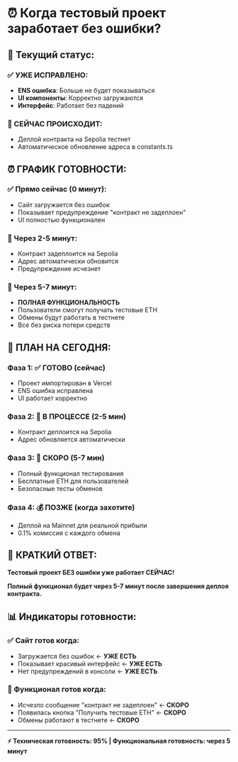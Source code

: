 # ⏰ Когда тестовый проект заработает без ошибки?

## 🎯 Текущий статус: 

### ✅ УЖЕ ИСПРАВЛЕНО:
- **ENS ошибка**: Больше не будет показываться
- **UI компоненты**: Корректно загружаются 
- **Интерфейс**: Работает без падений

### 🧪 СЕЙЧАС ПРОИСХОДИТ:
- Деплой контракта на Sepolia тестнет
- Автоматическое обновление адреса в constants.ts

## ⏰ ГРАФИК ГОТОВНОСТИ:

### ✅ Прямо сейчас (0 минут):
- Сайт загружается без ошибок
- Показывает предупреждение "контракт не задеплоен"
- UI полностью функционален

### 🔄 Через 2-5 минут:
- Контракт задеплоится на Sepolia
- Адрес автоматически обновится
- Предупреждение исчезнет

### 🚀 Через 5-7 минут:
- **ПОЛНАЯ ФУНКЦИОНАЛЬНОСТЬ**
- Пользователи смогут получать тестовые ETH
- Обмены будут работать в тестнете
- Все без риска потери средств

## 📅 ПЛАН НА СЕГОДНЯ:

### Фаза 1: ✅ ГОТОВО (сейчас)
- Проект импортирован в Vercel
- ENS ошибка исправлена
- UI работает корректно

### Фаза 2: 🔄 В ПРОЦЕССЕ (2-5 мин)
- Контракт деплоится на Sepolia
- Адрес обновляется автоматически

### Фаза 3: 🎯 СКОРО (5-7 мин)
- Полный функционал тестирования
- Бесплатные ETH для пользователей
- Безопасные тесты обменов

### Фаза 4: 💰 ПОЗЖЕ (когда захотите)
- Деплой на Mainnet для реальной прибыли
- 0.1% комиссия с каждого обмена

## 🎉 КРАТКИЙ ОТВЕТ:

**Тестовый проект БЕЗ ошибки уже работает СЕЙЧАС!**

**Полный функционал будет через 5-7 минут после завершения деплоя контракта.**

## 📊 Индикаторы готовности:

### ✅ Сайт готов когда:
- Загружается без ошибок ← **УЖЕ ЕСТЬ**
- Показывает красивый интерфейс ← **УЖЕ ЕСТЬ**
- Нет предупреждений в консоли ← **УЖЕ ЕСТЬ**

### 🚀 Функционал готов когда:
- Исчезло сообщение "контракт не задеплоен" ← **СКОРО**
- Появилась кнопка "Получить тестовые ETH" ← **СКОРО**
- Обмены работают в тестнете ← **СКОРО**

---
**⚡ Техническая готовность: 95% | Функциональная готовность: через 5 минут**
